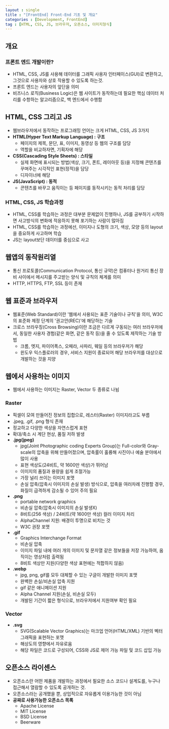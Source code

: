 ```yaml
---
layout : single
title : "[FrontEnd] Front-End 기초 및 개요"
categories : [Development, FrontEnd]
tag : [HTML, CSS, JS, 브라우저, 오픈소스, 이미지형식]
---
```


## 개요
### 프론트 엔드 개발이란?
* HTML, CSS, JS를 사용해 데이터를 그래픽 사용자 인터페이스(GUI)로 변환하고, 그것으로 사용자와 상호 작용할 수 있도록 하는것.
* 프론트 엔드는 사용자의 앞단을 의미
* 비즈니스 로직(Business Logic)은 웹 사이트가 동작하는데 필요한 핵심 데이터 처리를 수항하는 알고리즘으로, 백 엔드에서 수행함
  
## HTML, CSS 그리고 JS
* 웹브라우저에서 동작하는 프로그래밍 언어는 크게 HTML, CSS, JS 3가지
* __HTML(Hyper Text Markup Language) : 구조__
  * 페이지의 제목, 문단, 표, 이미지, 동영상 등 웹의 구조를 담당
  * 역할을 비교하자면, 기획자에 해당
* __CSS(Cascading Style Sheets) : 스타일__
  * 실제 화면에 표시되는 방법(색상, 크기, 폰트, 레이아웃 등)을 지정해 콘텐츠를 꾸며주는 시각적인 표현(정적)을 담당
  * 디자이너에 해당
* __JS(JavaScript) : 동적__
  * 콘텐츠를 바꾸고 움직이는 등 페이지를 동작시키는 동적 처리를 담당

### HTML, CSS, JS 학습과정
* HTML, CSS를 학습하는 과정은 대부분 문제없이 진행하나, JS를 공부하기 시작하면 사고방식의 변화에 적응하지 못해 포기하는 사람이 많아짐
* HTML, CSS를 학습하는 과정에선, 이미지나 도형의 크기, 색상, 모양 등의 layout을 중요하게 사고하며 학습
* JS는 layout보단 데이터를 중심으로 사고

## 웹앱의 동작원리열
* 통신 프로토콜(Communication Protocol, 통신 규약)은 컴퓨터나 원거리 통신 장비 사이에서 메시지를 주고받는 양식 및 규칙의 체계를 의미
* HTTP, HTTPS, FTP, SSL 등이 존재

## 웹 표준과 브라우저
* 웹표준(Web Standard)이란 '웹에서 사용되는 표준 기술이나 규칙'을 의미, W3C의 표준화 제정 단계의 '권고안(REC)'에 해당하는 기술
* 크로스 브라우징(Cross Browsing)이란 조금은 다르게 구동되는 여러 브라우저에서, 동일한 사용자 경험(같은 화면, 같은 동작 등)을 줄 수 있도록 제작하는 기술 방법
  * 크롬, 엣지, 파이어폭스, 오페라, 사파리, 웨일 등의 브라우저가 해당
  * 윈도우 익스플로러의 경우, 서비스 지원이 종료되어 해당 브라우저를 대상으로 개발하는 것을 지양

## 웹에서 사용하는 이미지
* 웹에서 사용하는 이미지는 Raster, Vector 두 종류로 나뉨
### Raster
* 픽셀이 모여 만들어진 정보의 집합으로, 레스터(Raster) 이미지라고도 부름
* .jpeg, .gif, .png 형식 존재
* 정교하고 다양한 색상을 자연스럽게 표현
* 확대/축소 시 계단 현상, 품질 저하 발생
* __.jpg(jpeg)__
  * jpg(Joint Photographic coding Experts Group)는 Full-color와 Gray-scale의 압축을 위해 만들어졌으며, 압축률이 훌륭해 사진이나 예술 분야에서 많이 사용
  * 표현 색상도(24비트, 약 1600만 색상)가 뛰어남
  * 이미지의 품질과 용량을 쉽게 조절가능
  * 가장 널리 쓰이는 이미지 포맷
  * 손실 압축(압축시 이미지의 손실 발생) 방식으로, 압축을 여러차례 진행할 경우, 화질이 급격하게 감소될 수 있어 주의 필요
* __.png__
  * portable network graphics
  * 비손실 압축(압축시 이미지의 손실 발생X) 
  * 8비트(256 색상) / 24비트(약 1600만 색상) 컬러 이미지 처리
  * AlphaChannel 지원: 배경이 투명으로 비치는 것
  * W3C 권장 포맷
* __.gif__
  * Graphics Interchange Format
  * 비손실 압축
  * 이미지 파일 내에 여러 개의 이미지 및 문자열 같은 정보들을 저장 가능하여, 움직이는 영상처럼 출력됨
  * 8비트 색상만 지원(다양한 색상 표현에는 적합하지 않음)
* __.webp__
  * jpg, png, gif를 모두 대체할 수 있는 구글이 개발한 이미지 포맷
  * 완벽한 손실/비손실 압축 지원
  * gif 같은 애니메이션 지원
  * Alpha Channel 지원(손실, 비손실 모두)
  * 개발된 기간이 짧은 형식으로, 브라우저에서 지원여부 확인 필요
### Vector
* __.svg__
  * SVG(Scalable Vector Graphics)는 마크업 언어(HTML/XML) 기반의 벡터 그래픽을 표현하는 포맷
  * 해상도의 영향에서 자유로움
  * 해당 파일은 코드로 구성되어, CSS와 JS로 제어 가능
  파일 및 코드 삽입 가능

## 오픈소스 라이센스
* 오픈소스란 어떤 제품을 개발하는 과정에서 필요한 소스 코드나 설계도를, 누구나 접근해서 열람할 수 있도록 공개하는 것.
* 오픈소스라는 공개했을 뿐, 상업적으로 자유롭게 이용가능한 것이 아님
* __공짜로 사용가능한 오픈소스 목록__
  * Apache License
  * MIT License
  * BSD License
  * Beerware